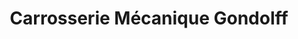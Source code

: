 ---
title: "Carrosserie Mécanique Gondolff"
url: /saran/carrosserie-mecanique-gondolff/
shop: Autowerkstatt
---
